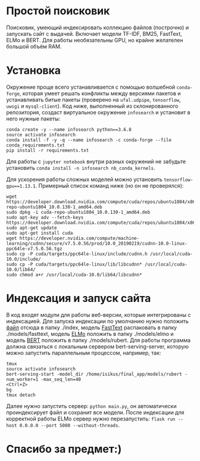 # Простой поисковик
Поисковик, умеющий индексировать коллекцию файлов (построчно) и запускать сайт с выдачей. Включает модели TF-IDF, BM25, FastText, ELMo и BERT. Для работы необязательны GPU, но крайне желателен большой объём RAM.

# Установка
Окружение проще всего устанавливается с помощью волшебной `conda-forge`, которая умеет решать конфликты между версиями пакетов и устанавливать битые пакеты (проверено на `ufal.udpipe`, `tensorflow`, `uwsgi` и `mysql-client`). Код ниже, выполненный из склонированного репозитория, создаст виртуальное окружение `infosearch` и установит в него нужные пакеты:
```
conda create -y --name infosearch python==3.6.8
source activate infosearch
conda install -f -y -q --name infosearch -c conda-forge --file conda_requirements.txt
pip install -r requirements.txt
```

Для работы с `jupyter notebook` внутри разных окружений не забудьте установить `conda install -n infosearch nb_conda_kernels`.

Для ускорения работы сложных моделей можно установить `tensorflow-gpu==1.13.1`. Примерный список команд ниже (но он не проверялся):
```
wget https://developer.download.nvidia.com/compute/cuda/repos/ubuntu1804/x86_64/cuda-repo-ubuntu1804_10.0.130-1_amd64.deb
sudo dpkg -i cuda-repo-ubuntu1804_10.0.130-1_amd64.deb
sudo apt-key adv --fetch-keys https://developer.download.nvidia.com/compute/cuda/repos/ubuntu1804/x86_64/7fa2af80.pub
sudo apt-get update
sudo apt-get install cuda
wget https://developer.nvidia.com/compute/machine-learning/cudnn/secure/v7.5.0.56/prod/10.0_20190219/cudnn-10.0-linux-ppc64le-v7.5.0.56.tgz
sudo cp -P cuda/targets/ppc64le-linux/include/cudnn.h /usr/local/cuda-10.0/include/
sudo cp -P cuda/targets/ppc64le-linux/lib/libcudnn* /usr/local/cuda-10.0/lib64/
sudo chmod a+r /usr/local/cuda-10.0/lib64/libcudnn*
```

# Индексация и запуск сайта
В код входят модули для работы веб-версии, которые интегрированы с индексацией. Для запуска индексации по умолчанию нужно положить [файл](https://www.kaggle.com/loopdigga/quora-question-pairs-russian) отсюда в папку ./index, модель [FastText](http://vectors.nlpl.eu/repository/11/181.zip) распаковать в папку ./models/fasttext, модель [ELMo](http://vectors.nlpl.eu/repository/11/196.zip) положить в папку ./models/elmo и модель [BERT](http://files.deeppavlov.ai/deeppavlov_data/bert/rubert_cased_L-12_H-768_A-12_v2.tar.gz) положить в папку ./models/rubert. Для работы программа должна связаться с локальным сервером bert-serving-server, которую можно запустить параллельным процессом, например, так:
```
tmux
source activate infosearch
bert-serving-start -model_dir /home/isikus/final_app/models/rubert -num_worker=1 -max_seq_len=40
<Ctrl+Z>
bg
tmux detach
```
Далее нужно запустить сервер: `python main.py`, он автоматически проиндексирует файл и сохранит все модели. После индексации для корректной работы ELMo сервер нужно перезапустить: `flask run --host 0.0.0.0 --port 5000 --without-threads`.

# Спасибо за предмет:)
